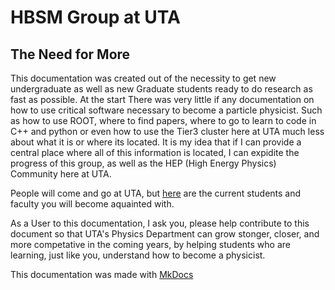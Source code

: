 # HBSM Group at UTA

## The Need for More

This documentation was created out of the necessity to get new undergraduate as
well as new Graduate students ready to do research as fast as possible. At the start
There was very little if any documentation on how to use critical software
necessary to become a particle physicist. Such as how to use ROOT, where to 
find papers, where to go to learn to code in C++ and python or even how to use 
the Tier3 cluster here at UTA much less about what it is or where its located.
 It is my idea that if I can provide a central place where all of this information is located,
I can expidite the progress of this group, as well as the HEP (High Energy Physics)
Community here at UTA.


People will come and go at UTA, but [here](https://www.uta.edu/physics/people/index.php)
are the current students and faculty you will become aquainted with.

As a User to this documentation, I ask you, please help contribute to this document so that UTA's Physics Department
can grow stonger, closer, and more competative in the coming years, by helping students who are learning, just like you,
understand how to become a physicist.


This documentation was made with [MkDocs](https://www.mkdocs.org/) 
